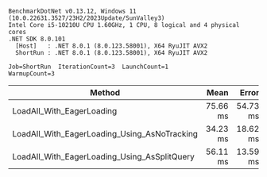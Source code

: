 ```

BenchmarkDotNet v0.13.12, Windows 11 (10.0.22631.3527/23H2/2023Update/SunValley3)
Intel Core i5-10210U CPU 1.60GHz, 1 CPU, 8 logical and 4 physical cores
.NET SDK 8.0.101
  [Host]   : .NET 8.0.1 (8.0.123.58001), X64 RyuJIT AVX2
  ShortRun : .NET 8.0.1 (8.0.123.58001), X64 RyuJIT AVX2

Job=ShortRun  IterationCount=3  LaunchCount=1  
WarmupCount=3  

```
| Method                                       | Mean     | Error    | StdDev   | Max      | Rank | Gen0      | Gen1      | Gen2     | Allocated |
|--------------------------------------------- |---------:|---------:|---------:|---------:|-----:|----------:|----------:|---------:|----------:|
| LoadAll_With_EagerLoading                    | 75.66 ms | 54.73 ms | 3.000 ms | 77.65 ms |    3 | 2000.0000 | 1000.0000 | 500.0000 |  14.99 MB |
| LoadAll_With_EagerLoading_Using_AsNoTracking | 34.23 ms | 18.62 ms | 1.020 ms | 34.87 ms |    1 | 1500.0000 |  333.3333 |        - |   8.61 MB |
| LoadAll_With_EagerLoading_Using_AsSplitQuery | 56.11 ms | 13.59 ms | 0.745 ms | 56.97 ms |    2 | 2000.0000 |  666.6667 | 333.3333 |  13.79 MB |
